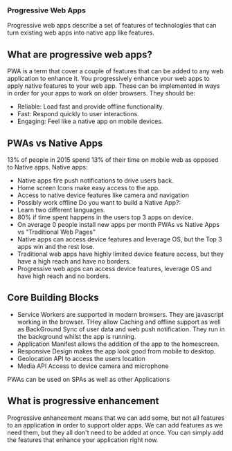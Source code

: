 ### Progressive Web Apps

Progressive web apps describe a set of features of technologies that can turn existing web apps into native app like features.

## What are progressive web apps?

PWA is a term that cover a couple of features that can be added to any web application to enhance it. You progressively enhance your web apps to apply native features to your web app. These can be implemented in ways in order for your apps to work on older browsers.
They should be:
- Reliable: Load fast and provide offline functionality.
- Fast: Respond quickly to user interactions.
- Engaging: Feel like a native app on mobile devices.

## PWAs vs Native Apps

13% of people in 2015 spend 13% of their time on mobile web as opposed to Native apps.
Native apps: 
- Native apps fire push notifications to drive users back.
- Home screen Icons make easy access to the app. 
- Access to native device features like camera and navigation
- Possibly work offline
Do you want to build a Native App?:
- Learn two different languages.
- 80% if time spent happens in the users top 3 apps on device.
- On average 0 people install new apps per month
PWAs vs Native Apps vs "Traditional Web Pages"
- Native apps can access device features and leverage OS, but the Top 3 apps win and the rest lose.
- Traditional web apps have highly limited device feature access, but they have a high reach and have no borders.
- Progressive web apps can access device features, leverage OS and have high reach and no borders.

## Core Building Blocks

- Service Workers are supported in modern browsers. They are javascript working in the browser. THey allow Caching and offline support as well as BackGround Sync of user data and web push notification. They run in the background whilst the app is running. 
- Application Manifest allows the addition of the app to the homescreen.
- Responsive Design makes the app look good from mobile to desktop.
- Geolocation API to access the users location
- Media API Access to device camera and microphone

PWAs can be used on SPAs as well as other Applications

## What is progressive enhancement

Progressive enhancement means that we can add some, but not all features to an application in order to support older apps. We can add features as we need them, but they all don't need to be added at once. You can simply add the features that enhance your application right now.